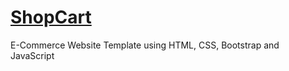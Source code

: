 # [ShopCart](https://shreekarsharma.github.io/ShopCart/)
E-Commerce Website Template using HTML, CSS, Bootstrap and JavaScript
